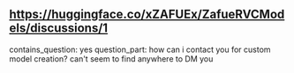 ## https://huggingface.co/xZAFUEx/ZafueRVCModels/discussions/1

contains_question: yes
question_part: how can i contact you for custom model creation?  can't seem to find anywhere to DM you